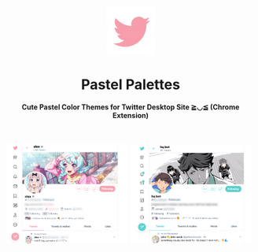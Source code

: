 <p align="center"><img src="./icon128.png" width="100px" /></p>
<h1 align="center">Pastel Palettes</h1>

<h4 align="center">Cute Pastel Color Themes for Twitter Desktop Site ≧◡≦ (Chrome Extension)</h4>

<br />

<p>
  <img src="./images/profile.png" width="49%" />
  <img src="./images/profile2.png" width="49%" />
</p>
